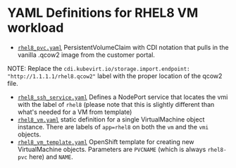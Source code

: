 # YAML Definitions for RHEL8 VM workload

- [`rhel8_pvc.yaml`](./rhel8_pvc.yaml) PersistentVolumeClaim with CDI notation that pulls in the vanilla .qcow2 image from the customer portal.

NOTE: Replace the `cdi.kubevirt.io/storage.import.endpoint: "http://1.1.1.1/rhel8.qcow2"` label with the proper location of the qcow2 file.

- [`rhel8_ssh_service.yaml`](./rhel8_ssh_service.yaml) Defines a NodePort service that locates the vmi with the label of `rhel8` (please note that this is slightly different than what's needed for a VM from template)
- [`rhel8_vm.yaml`](./rhel8_vm.yaml) static definition for a single VirtualMachine object instance. There are labels of `app=rhel8` on both the `vm` and the `vmi` objects.
- [`rhel8_vm_template.yaml`](./rhel8_vm_template.yaml) OpenShift template for creating new VirtualMachine objects. Parameters are `PVCNAME` (which is always `rhel8-pvc` here) and `NAME`.
